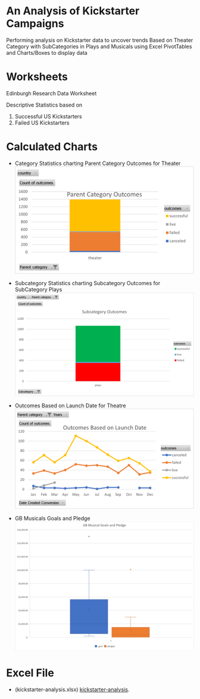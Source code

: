 # An Analysis of Kickstarter Campaigns
Performing analysis on Kickstarter data to uncover trends Based on Theater Category with SubCategories in Plays and Musicals using Excel PivotTables and Charts/Boxes to display data

# Worksheets
Edinburgh Research
Data Worksheet 

Descriptive Statistics
based on 
1. Successful US Kickstarters
2. Failed US Kickstarters

# Calculated Charts
* Category Statistics charting Parent Category Outcomes for Theater
![Parent Category Outcomes](Parent%20Category%20Outcomes%20Theater.png)

* Subcategory Statistics charting Subcategory Outcomes for SubCategory Plays
![Subcategory Outcomes](Subcategory%20Outcomes%20Theater%20Plays.png)

* Outcomes Based on Launch Date for Theatre 
![Outcomes Based on Launch Date](Outcomes%20Based%20on%20Launch%20Date%20for%20Theater.png)

* GB Musicals Goals and Pledge
![GB Musical Goals and Pledge Chart](GB%20Musical%20Goals%20and%20Pledge%20Chart.png)

# Excel File
* (kickstarter-analysis.xlsx)
[kickstarter-analysis](kickstarter-analysis.xlsx).
